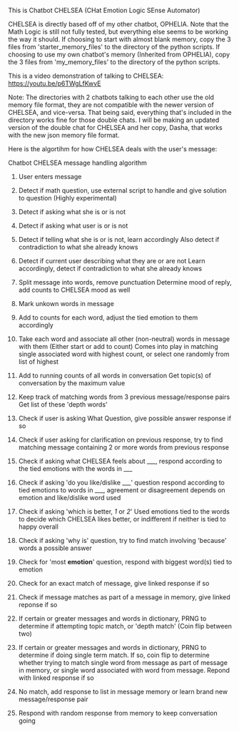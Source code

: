This is Chatbot CHELSEA (CHat Emotion Logic SEnse Automator)


CHELSEA is directly based off of my other chatbot, OPHELIA.
Note that the Math Logic is still not fully tested, but everything else seems to be working the way it should.
If choosing to start with almost blank memory, copy the 3 files from 'starter_memory_files' to the directory of the python scripts.
If choosing to use my own chatbot's memory (Inherited from OPHELIA), copy the 3 files from 'my_memory_files' to the directory of the python scripts.


This is a video demonstration of talking to CHELSEA: https://youtu.be/p6TWgLfKwvE


Note: The directories with 2 chatbots talking to each other use the old memory file format, they are not compatible with the newer version of CHELSEA,
 and vice-versa. That being said, everything that's included in the directory works fine for those double chats. I will be making an updated version
 of the double chat for CHELSEA and her copy, Dasha, that works with the new json memory file format.



Here is the algortihm for how CHELSEA deals with the user's message:


  


 Chatbot CHELSEA message handling algorithm 

 1. User enters message

 2. Detect if math question, use external script to handle
 and give solution to question (Highly experimental)

 3. Detect if asking what she is or is not

 4. Detect if asking what user is or is not

 5. Detect if telling what she is or is not, learn accordingly
 Also detect if contradiction to what she already knows

 6. Detect if current user describing what they are or are not
 Learn accordingly, detect if contradiction to what she already knows

 7. Split message into words, remove punctuation
 Determine mood of reply, add counts to CHELSEA mood as well

 8. Mark unkown words in message

 9. Add to counts for each word, adjust the tied emotion to them accordingly

 10. Take each word and associate all other (non-neutral) words in message 
 with them (Either start or add to count)
 Comes into play in matching single associated word with highest count, or select
 one randomly from list of highest

 11. Add to running counts of all words in conversation
 Get topic(s) of conversation by the maximum value

 12. Keep track of matching words from 3 previous message/response pairs
 Get list of these 'depth words'

 13. Check if user is asking What Question, give possible answer response if so

 14. Check if user asking for clarification on previous response,
 try to find matching message containing 2 or more words from
 previous response

 15. Check if asking what CHELSEA feels about ___,
 respond according to the tied emotions with the words in ___

 16. Check if asking 'do you like/dislike ___' question
 respond according to tied emotions to words in ___,
 agreement or disagreement depends on emotion and like/dislike
 word used

 17. Check if asking 'which is better, _1_ or _2_'
 Used emotions tied to the words to decide which CHELSEA likes better,
 or indifferent if neither is tied to happy overall

 18. Check if asking 'why is' question, try to find match involving
 'because' words a possible answer
 
 19. Check for 'most __emotion__' question, respond with biggest word(s) tied to emotion

 20. Check for an exact match of message, give linked response if so

 21. Check if message matches as part of a message in memory,
 give linked reponse if so

 22. If certain  or greater messages and words in dictionary, PRNG to
 determine if attempting topic match, or 'depth match' (Coin flip between two) 

 23. If certain  or greater messages and words in dictionary, PRNG to
 determine if doing single term match. If so, coin flip to determine whether
 trying to match single word from message as part of message in memory,
 or single word associated with word from message. Repond with linked 
 response if so

 24. No match, add response to list in message memory or learn brand new message/response pair

 25. Respond with random response from memory to keep conversation going
 
